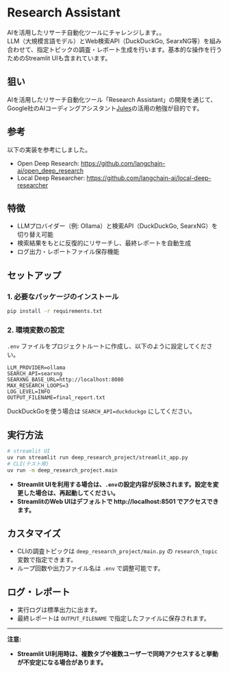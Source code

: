 # Research Assistant

AIを活用したリサーチ自動化ツールにチャレンジします。。  
LLM（大規模言語モデル）とWeb検索API（DuckDuckGo, SearxNG等）を組み合わせて、指定トピックの調査・レポート生成を行います。基本的な操作を行うためのStreamlit UIも含まれています。

## 狙い
AIを活用したリサーチ自動化ツール「Research Assistant」の開発を通じて、Google社のAIコーディングアシスタント[Jules](https://jules.google.com/)の活用の勉強が目的です。

## 参考
以下の実装を参考にしました。
- Open Deep Research: https://github.com/langchain-ai/open_deep_research
- Local Deep Researcher: https://github.com/langchain-ai/local-deep-researcher

## 特徴

- LLMプロバイダー（例: Ollama）と検索API（DuckDuckGo, SearxNG）を切り替え可能
- 検索結果をもとに反復的にリサーチし、最終レポートを自動生成
- ログ出力・レポートファイル保存機能

## セットアップ

### 1. 必要なパッケージのインストール

```bash
pip install -r requirements.txt
```

### 2. 環境変数の設定

`.env` ファイルをプロジェクトルートに作成し、以下のように設定してください。

```
LLM_PROVIDER=ollama
SEARCH_API=searxng
SEARXNG_BASE_URL=http://localhost:8080
MAX_RESEARCH_LOOPS=3
LOG_LEVEL=INFO
OUTPUT_FILENAME=final_report.txt
```

DuckDuckGoを使う場合は `SEARCH_API=duckduckgo` にしてください。


## 実行方法

```bash
# streamlit UI
uv run streamlit run deep_research_project/streamlit_app.py
# CLI(テスト用)
uv run -m deep_research_project.main
```

- **Streamlit UIを利用する場合は、`.env`の設定内容が反映されます。設定を変更した場合は、再起動してください。**
- **StreamlitのWeb UIはデフォルトで http://localhost:8501 でアクセスできます。**

## カスタマイズ

- CLIの調査トピックは `deep_research_project/main.py` の `research_topic` 変数で指定できます。
- ループ回数や出力ファイル名は `.env` で調整可能です。

## ログ・レポート

- 実行ログは標準出力に出ます。
- 最終レポートは `OUTPUT_FILENAME` で指定したファイルに保存されます。

---

**注意:**  
- **Streamlit UI利用時は、複数タブや複数ユーザーで同時アクセスすると挙動が不安定になる場合があります。**